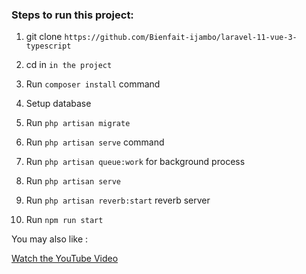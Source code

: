 


### Steps to run this project:


1. git clone `https://github.com/Bienfait-ijambo/laravel-11-vue-3-typescript`

2. cd in `in the project`

3. Run `composer install` command

4. Setup database  

5. Run `php artisan migrate` 

6. Run `php artisan serve` command

7. Run `php artisan queue:work` for background process

6. Run `php artisan serve` 

7. Run `php artisan reverb:start` reverb server

8. Run `npm run start` 


You may also like :

[Watch the YouTube Video](https://www.youtube.com/watch?v=mimRnvHpsg0&t=1s)
